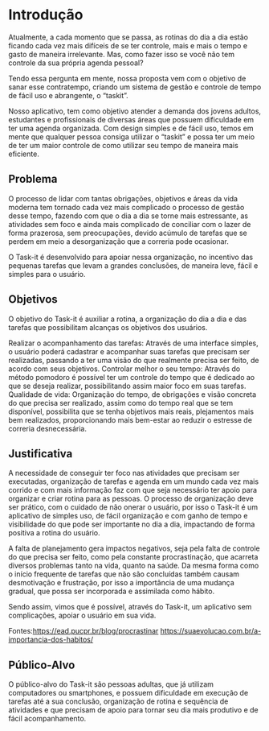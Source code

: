# Introdução

Atualmente, a cada momento que se passa, as rotinas do dia a dia estão ficando cada vez mais difíceis de se ter controle, mais e mais o tempo e gasto de maneira irrelevante. Mas, como fazer isso se você não tem controle da sua própria agenda pessoal? 

Tendo essa pergunta em mente, nossa proposta vem com o objetivo de sanar esse contratempo, criando um sistema de gestão e controle de tempo de fácil uso e abrangente, o “taskit”. 

 Nosso aplicativo, tem como objetivo atender a demanda dos jovens adultos, estudantes e profissionais de diversas áreas que possuem dificuldade em ter uma agenda organizada. Com design simples e de fácil uso, temos em mente que qualquer pessoa consiga utilizar o “taskit” e possa ter um meio de ter um maior controle de como utilizar seu tempo de maneira mais eficiente.
 
## Problema

O processo de lidar com tantas obrigações, objetivos e áreas da vida moderna tem tornado cada vez mais complicado o processo de gestão desse tempo, fazendo com que o dia a dia se torne mais estressante, as atividades sem foco e ainda mais complicado de conciliar com o lazer de forma prazerosa, sem preocupações, devido acúmulo de tarefas que se perdem em meio a desorganização que a correria pode ocasionar. 

O Task-it é desenvolvido para apoiar nessa organização, no incentivo das pequenas tarefas que levam a grandes conclusões, de maneira leve, fácil e simples para o usuário.  

 



## Objetivos

O objetivo do Task-it é auxiliar a rotina, a organização do dia a dia e das tarefas que possibilitam alcanças os objetivos dos usuários.

Realizar o acompanhamento das tarefas: Através de uma interface simples, o usuário poderá cadastrar e acompanhar suas tarefas que precisam ser realizadas, passando a ter uma visão do que realmente precisa ser feito, de acordo com seus objetivos. 
Controlar melhor o seu tempo: Através do método pomodoro é possível ter um controle do tempo que é dedicado ao que se deseja realizar, possibilitando assim maior foco em suas tarefas.
Qualidade de vida: Organização do tempo, de obrigações e visão concreta do que precisa ser realizado, assim como do tempo real que se tem disponível, possibilita que se tenha objetivos mais reais, plejamentos mais bem realizados, proporcionando mais bem-estar ao reduzir o estresse de correria desnecessária.

## Justificativa

A necessidade de conseguir ter foco nas atividades que precisam ser executadas, organização de tarefas e agenda em um mundo cada vez mais corrido e com mais informação faz com que seja necessário ter apoio para organizar e criar rotina para as pessoas.
O processo de organização deve ser prático, com o cuidado de não onerar o usuário, por isso o Task-it é um aplicativo de simples uso, de fácil organização e com ganho de tempo e visibilidade do que pode ser importante no dia a dia, impactando de forma positiva a rotina do usuário. 

A falta de planejamento gera impactos negativos, seja pela falta de controle do que precisa ser feito, como pela constante procrastinação, que acarreta diversos problemas tanto na vida, quanto na saúde.
Da mesma forma como o início frequente de tarefas que não são concluídas também causam desmotivação e frustração, por isso a importância de uma mudança gradual, que possa ser incorporada e assimilada como hábito.

Sendo assim, vimos que é possível, através do Task-it, um aplicativo sem complicações, apoiar o usuário em sua vida.


Fontes:https://ead.pucpr.br/blog/procrastinar
       https://suaevolucao.com.br/a-importancia-dos-habitos/


## Público-Alvo

O público-alvo do Task-it são pessoas adultas, que já utilizam computadores ou smartphones, e possuem dificuldade em execução de tarefas até a sua conclusão, organização de rotina e sequência de atividades e que precisam de apoio para tornar seu dia mais produtivo e de fácil acompanhamento.
